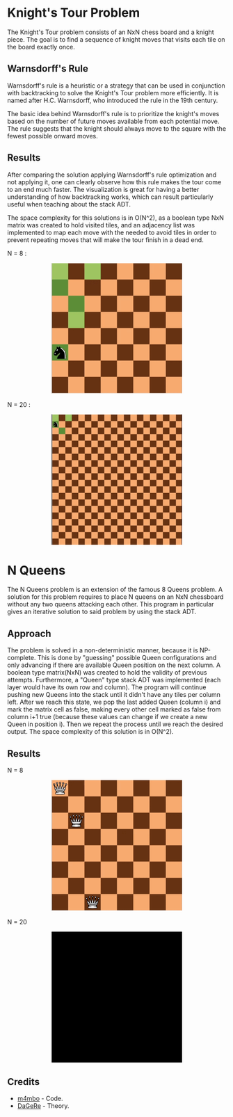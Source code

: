 # Knight's Tour Problem 

The Knight's Tour problem consists of an NxN chess board and a knight piece. The goal is to find a sequence of knight moves that visits each tile on the board exactly once. 

## Warnsdorff's Rule

Warnsdorff's rule is a heuristic or a strategy that can be used in conjunction with backtracking to solve the Knight's Tour problem more efficiently. It is named after H.C. Warnsdorff, who introduced the rule in the 19th century.

The basic idea behind Warnsdorff's rule is to prioritize the knight's moves based on the number of future moves available from each potential move. The rule suggests that the knight should always move to the square with the fewest possible onward moves.

## Results

After comparing the solution applying Warnsdorff's rule optimization and not applying it, one can clearly observe how this rule makes the tour come to an end much faster. The visualization is great for having a better understanding of how backtracking works, which can result particularly useful when teaching about the stack ADT.

The space complexity for this solutions is in O(N^2), as a boolean type NxN matrix was created to hold visited tiles, and an adjacency list was implemented to map each move with the needed to avoid tiles in order to prevent repeating moves that will make the tour finish in a dead end.

N = 8 :

<div align="center">
  <img src="Images/knights8.gif" alt="demo" width="300"/>
</div>

N = 20 :

<div align="center">
  <img src="Images/knights20.gif" alt="demo" width="300"/>
</div>

# N Queens

The N Queens problem is an extension of the famous 8 Queens problem. A solution for this problem requires to place N queens on an NxN chessboard without any two queens attacking each other. This program in particular gives an iterative solution to said problem by using the stack ADT.

## Approach

The problem is solved in a non-deterministic manner, because it is NP-complete. This is done by "guessing" possible Queen configurations and only advancing if there are available Queen position on the next column. A boolean type matrix(NxN) was created to hold the validity of previous attempts. Furthermore, a "Queen" type stack ADT was implemented (each layer would have its own row and column). The program will continue pushing new Queens into the stack until it didn't have any tiles per column left. After we reach this state, we pop the last added Queen (column i) and mark the matrix cell as false, making every other cell marked as false from column i+1 true (because these values can change if we create a new Queen in position i). Then we repeat the process until we reach the desired output. The space complexity of this solution is in O(N^2).

## Results

N = 8

<div align="center">
  <img src="Images/queens8.gif" alt="demo" width="300"/>
</div>

N = 20

<div align="center">
  <img src="Images/queens20.gif" alt="demo" width="300"/>
</div>

## Credits

* [m4mbo](https://github.com/m4mbo) - Code.
* [DaGeRe](https://github.com/DaGeRe) - Theory.
